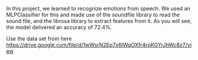 In this project, we learned to recognize emotions from speech. We used an MLPClassifier for this and made use of the soundfile library to read the sound file, and the librosa library to extract features from it. As you will see, the model delivered an accuracy of 72.4%.

Use the data set from here
https://drive.google.com/file/d/1wWsrN2Ep7x6lWqOXfr4rpKGYrJhWc8z7/view
